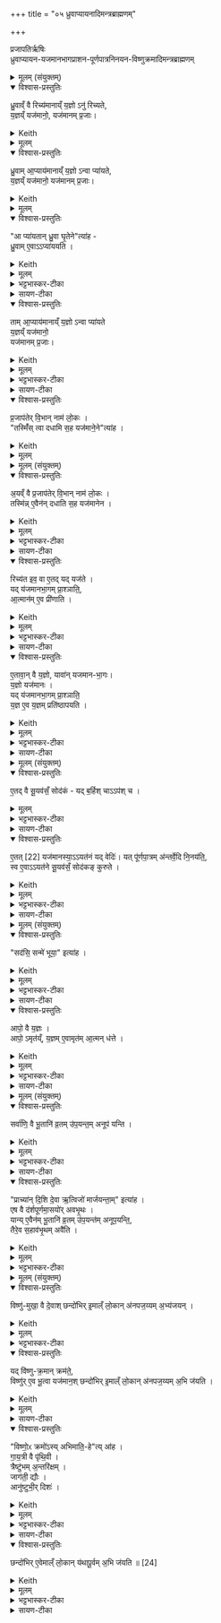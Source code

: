 +++
title = "०५ ध्रुवाप्यायनादिमन्त्रब्राह्मणम्"

+++

प्रजापतिर्ऋषिः  
ध्रुवाप्यायन-यजमानभागप्राशन-पूर्णपात्रनिनयन-विष्णुक्रमादिमन्त्रब्राह्मणम्


<details><summary>मूलम् (संयुक्तम्)</summary>

ध्रु॒वाव्ँवै रिच्य॑मानाय्ँय॒ज्ञोऽनु॑ रिच्यते य॒ज्ञय्ँयज॑मानो॒ यज॑मानम्प्र॒जा ध्रु॒वामा॒प्याय॑मानाय्ँय॒ज्ञोऽन्वा प्या॑यते य॒ज्ञय्ँयज॑मानो॒ यज॑मानम्प्र॒जा आ प्या॑यतान्ध्रु॒वा घृ॒तेनेत्या॑ह ध्रु॒वामे॒वाऽऽप्या॑ययति॒ तामा॒प्याय॑मानाय्ँय॒ज्ञोऽन्वा प्या॑यते य॒ज्ञय्ँयज॑मानो॒ यज॑मानम्प्र॒जाᳶ प्र॒जाप॑तेर्वि॒भान्नाम॑ लो॒कस्तस्मिँ॑ स्त्वा दधामि स॒ह यज॑माने॒नेति॑ [21]आ॒ह 
</details>
<details open><summary>विश्वास-प्रस्तुतिः</summary>

ध्रु॒वाव्ँ वै रिच्य॑मानाय्ँ य॒ज्ञो ऽनु॑ रिच्यते,  
य॒ज्ञय्ँ यज॑मानो॒, यज॑मानम् प्र॒जाः।  
</details>
<details><summary>Keith</summary>

Through the emptying of the Dhruva the sacrifice is emptied,  
through the sacrifice the sacrificer,  
through the sacrificer offspring. 
</details>
<details><summary>मूलम्</summary>

ध्रु॒वाव्ँ वै रिच्य॑मानाय्ँ य॒ज्ञो ऽनु॑ रिच्यते,  
य॒ज्ञय्ँ यज॑मानो॒, यज॑मानम् प्र॒जाः।
</details>
<details open><summary>विश्वास-प्रस्तुतिः</summary>

ध्रु॒वाम् आ॒प्याय॑मानाय्ँ य॒ज्ञो ऽन्वा प्या॑यते,  
य॒ज्ञय्ँ यज॑मानो॒ यज॑मानम् प्र॒जाः।
</details>
<details><summary>Keith</summary>

Through the swelling of the Dhruva, the sacrifice is made to swell,  
through the sacrifice the sacrificer,  
through the sacrificer offspring. 
</details>
<details><summary>मूलम्</summary>

ध्रु॒वाम् आ॒प्याय॑मानाय्ँ य॒ज्ञो ऽन्वा प्या॑यते,  
य॒ज्ञय्ँयज॑मानो॒ यज॑मानम्प्र॒जाः।
</details>
<details open><summary>विश्वास-प्रस्तुतिः</summary>

"आ प्या॑यतान् ध्रु॒वा घृ॒तेने"त्या॑ह -  
ध्रु॒वाम् ए॒वाऽऽप्या॑ययति ।
</details>
<details><summary>Keith</summary>

'Let the Dhruva swell with ghee', he says; verily he makes the Dhruva to swell; 
</details>
<details><summary>मूलम्</summary>

आ प्या॑यतान्ध्रु॒वा घृ॒तेनेत्या॑ह - ध्रु॒वामे॒वाऽऽप्या॑ययति ।
</details>
<details><summary>भट्टभास्कर-टीका</summary>

1आप्यायताम् इति ध्रुवाया आप्यायमानाया अनुमन्त्रणम् । 
</details>

<details><summary>सायण-टीका</summary>

चतुर्थे शेषाहुत्यनुमन्त्रणमन्त्रा व्याख्याताः। पञ्चमे त्वाप्यायनादिमन्त्रा व्याख्यायन्ते। तत्राऽऽप्यायनमन्त्रं व्याख्यातुमन्वयव्यतिरेकाभ्यां प्रस्तौति-  

ध्रुवां वा इति। ध्रुवायां रिक्तायां यज्ञस्यासंपूर्त्या यजमानस्य फलाभावात्त-दीयप्रजाया अन्नाद्यभाव इति व्यतिरेकः। एवमन्वये योज्यम्।  
</details>


<details open><summary>विश्वास-प्रस्तुतिः</summary>

ताम् आ॒प्याय॑मानाय्ँ य॒ज्ञो ऽन्वा प्या॑यते  
य॒ज्ञय्ँ यज॑मानो॒  
यज॑मानम् प्र॒जाः। 
</details>
<details><summary>Keith</summary>

through its swelling the sacrifice is made to swell, through the sacrifice the sacri ficer, throuoh the sacrificer offspring. 
</details>
<details><summary>मूलम्</summary>

तामा॒प्याय॑मानाय्ँय॒ज्ञोऽन्वा प्या॑यते य॒ज्ञय्ँयज॑मानो॒ यज॑मानम्प्र॒जा
</details>
<details><summary>भट्टभास्कर-टीका</summary>

तामाप्यायमानां स्तोतुमाह - ध्रुवां वा इत्यादि ॥ अनोर्लक्षणे कर्मप्रवचनीयत्वम् । रिचिर् रेचने, रौधादिकः, कर्मकर्तरि यक् व्यत्ययेनाद्युदात्तत्वम् । 'अचः कर्तृयकि' इति वा व्यत्ययेनानजन्तस्य भवति । श्यन्वा व्यत्ययेन । ओ प्यायी वृद्धौ । गतमन्यत् ॥
</details>

<details><summary>सायण-टीका</summary>

मन्त्रं व्याचष्टे - आ प्यायतिमिति।  
</details>

<details open><summary>विश्वास-प्रस्तुतिः</summary>

प्र॒जाप॑तेर् वि॒भान् नाम॑ लो॒कः ।  
"तस्मिँ॑स् त्वा दधामि स॒ह यज॑माने॒ने"त्या॑ह ।  
</details>
<details><summary>Keith</summary>

'Prajapati's is the world called Vibhan. In it I place thee along with the sacrificer', he says [1]; 
</details>
<details><summary>मूलम्</summary>

प्र॒जाप॑तेर्वि॒भान्नाम॑ लो॒कः ।  
तस्मिँ॑ स्त्वा दधामि स॒ह यज॑माने॒नेत्या॑ह ।  
</details>

<details><summary>मूलम् (संयुक्तम्)</summary>

अ॒यव्ँवै प्र॒जाप॑तेर्वि॒भान्नाम॑ लो॒कस्तस्मि॑न्ने॒वैन॑न्दधाति स॒ह यज॑मानेन॒ रिच्य॑त इव॒ वा ए॒तद्यद्यज॑ते॒ यद्य॑जमानभा॒गम्प्रा॒श्ञात्या॒त्मान॑मे॒व प्री॑णात्ये॒तावा॒न्वै य॒ज्ञो यावा॑न्यजमानभा॒गो य॒ज्ञो यज॑मानो॒ यद्य॑जमानभा॒गम्प्रा॒श्ञाति॑ य॒ज्ञ ए॒व य॒ज्ञम्प्रति॑ष्ठापयति 
</details>

<details open><summary>विश्वास-प्रस्तुतिः</summary>

अ॒यव्ँ वै प्र॒जाप॑तेर् वि॒भान् नाम॑ लो॒कः ।   
तस्मि॑न्न् ए॒वैन॑न् दधाति स॒ह यज॑मानेन ।  
</details>
<details><summary>Keith</summary>

the world of Prajapati, named Vibhan, is this (world); verily he places it in it along with the sacrificer. 
</details>
<details><summary>मूलम्</summary>

अ॒यव्ँवै प्र॒जाप॑तेर्वि॒भान्नाम॑ लो॒कः ।   
तस्मि॑न्ने॒वैन॑न्दधाति स॒ह यज॑मानेन ।  
</details>
<details><summary>भट्टभास्कर-टीका</summary>

2प्रजापतेर्विभानिति ॥ यजमानप्राशनमन्त्रः । अयं लोको मनुष्यलोकः सूर्यादिभिर्विविधं भातीति विभान् ।  
</details>

<details><summary>सायण-टीका</summary>

यजमानभागप्राशनमन्त्रं व्याचष्टे-  
प्रजापतेरिति। विशेषेण कर्मभूमित्वेन भातीति विभानयं भूलोकः। एनं यजमानभागम्।  
</details>

<details open><summary>विश्वास-प्रस्तुतिः</summary>

रिच्य॑त इव॒ वा ए॒तद् यद् यज॑ते ।  
यद् य॑जमानभा॒गम् प्रा॒श्ञाति॒,   
आ॒त्मान॑म् ए॒व प्री॑णाति ।  
</details>
<details><summary>Keith</summary>

In that he sacrifices he is as it were emptied; in that he eats the sacrificer's portion, he fills himself.
</details>
<details><summary>मूलम्</summary>

रिच्य॑त इव॒ वा ए॒तद्यद्यज॑ते ।  
यद्य॑जमानभा॒गम्प्रा॒श्ञाति॒   
आ॒त्मान॑मे॒व प्री॑णाति ।  
</details>
<details><summary>भट्टभास्कर-टीका</summary>

रिच्यत इवेत्यादि । नियमैः कर्शितत्वात् रिच्यत इव यजमानः । स आत्मीयभागप्राशनेनात्मानं तर्पयति ।  
</details>

<details><summary>सायण-टीका</summary>

यजमानस्य रिक्तीकरणनिवारणेन भागप्राशनं प्रशंसति-  
रिच्‍यत इति। यजत इति यत्, एतेन पुरोडाशाज्यसांनाय्यद्रव्यहोमे यजमानो रिक्त इव भवति। भागप्राशनेन तु प्रीतस्तं क्लेशं जहाति। 
</details>

<details open><summary>विश्वास-प्रस्तुतिः</summary>

ए॒तावा॒न् वै य॒ज्ञो, यावा॑न् यजमान-भा॒गः।  
य॒ज्ञो यज॑मानः ।  
यद् य॑जमानभा॒गम् प्रा॒श्ञाति॒   
य॒ज्ञ ए॒व य॒ज्ञम् प्रति॑ष्ठापयति ।  
</details>
<details><summary>Keith</summary>

The sacrifice is the size of the sacrificer's portion,  
the sacrificer is the sacrifice;  
in that he eats the sacrificer's portion,  
he places the sacrifice in the sacrifice. 
</details>
<details><summary>मूलम्</summary>

ए॒तावा॒न् वै य॒ज्ञो यावा॑न् यजमानभा॒गः।  
य॒ज्ञो यज॑मानः ।  
यद्य॑जमानभा॒गम्प्रा॒श्ञाति॒   
य॒ज्ञ ए॒व य॒ज्ञम्प्रति॑ष्ठापयति ।  
</details>
<details><summary>भट्टभास्कर-टीका</summary>

एतावानित्यादि । प्राधान्याद्यज्ञो यजमान इति तदधीनत्वात्तन्निवृत्तेः ॥
</details>

<details><summary>सायण-टीका</summary>

यज्ञप्रतिष्ठाहेतुत्वेनापि तदेव प्रशंसति-  
एतावानिति। यजमानस्य भागो यावानस्ति एतावानेवेह लोके यजमान-स्योपयुक्तो यज्ञोऽवशिष्टस्य देवैत्विग्भिश्च भक्ष्यमाणत्वात्। स्वयं च यज्ञस्वामित्वेन यज्ञात्मकः। तथा सति यजमानेन भागे प्राशिते यज्ञ एव यज्ञः प्रतिष्ठापितो भवति।  
</details>

<details><summary>मूलम् (संयुक्तम्)</summary>

ए॒तद्वै सू॒यव॑सँ॒ सोद॑क॒य्ँयद्ब॒र्हिश्चाऽऽप॑श्चै॒तत् [22]यज॑मानस्या॒ऽऽयत॑न॒य्ँयद्वेदि॒र्यत्पू॑र्णपा॒त्रम॑न्तर्वे॒दि नि॒नय॑ति॒ स्व ए॒वाऽऽयत॑ने सू॒यव॑सँ॒ सोद॑कङ्कुरुते 
</details>
<details open><summary>विश्वास-प्रस्तुतिः</summary>

ए॒तद् वै सू॒यव॑सँ॒ सोद॑कं - यद् ब॒र्हिश् चाऽऽप॑श् च ।  
</details>
<details><summary>मूलम्</summary>

ए॒तद्वै सू॒यव॑सँ॒ सोद॑कं यद्ब॒र्हिश्चाऽऽप॑श्च ।  
</details>
<details><summary>भट्टभास्कर-टीका</summary>

3एतद्वा इत्यादि ॥ पूणपात्रविधिः । सूयवसं सोदकं चानेनेतत्क्रियते, यद्बर्हिश्चापश्च संयोज्यन्ते । 
</details>

<details><summary>सायण-टीका</summary>

पूर्णपात्रस्य निनयनं विधातुं प्रस्तौति –  
एतद्वा इति। 
</details>

<details open><summary>विश्वास-प्रस्तुतिः</summary>

ए॒तत् [22] यज॑मानस्या॒ऽऽयत॑नं यद् वेदिः॑। 
यत् पू॑र्णपा॒त्रम् अ॑न्तर्वे॒दि नि॒नय॑ति॒,   
स्व ए॒वाऽऽयत॑ने सू॒यव॑सँ॒ सोद॑कङ् कुरुते ।  
</details>
<details><summary>Keith</summary>

There is good grass and good water where the strew and the waters are [2];  
the Vedi is the abode of the sacrificer;  
in that he places the full bowl within the Vedi, he establishes good grass and good water in his own abode. 
</details>
<details><summary>मूलम्</summary>

ए॒तत् [22] यज॑मानस्या॒ऽऽयत॑नय्ँ यद्वेदिः॑। 
यत्पू॑र्णपा॒त्रम॑न्तर्वे॒दि नि॒नय॑ति॒,   
स्व ए॒वाऽऽयत॑ने सू॒यव॑सँ॒ सोद॑कङ्कुरुते ।  
</details>
<details><summary>भट्टभास्कर-टीका</summary>

किञ्च - एतद्यजमानस्यायतनं गृहं यद्वेदिः तस्माद्यदिदमन्तर्वेदि प्रणीतासु पूर्णपात्रमानयति तदेतत्स्व एवायतने आत्मार्थं सूयवसं सोदकं च कुरुते ॥
</details>

<details><summary>सायण-टीका</summary>
वेदेर्हविर्धारणेन यजमानस्थानत्वम्। एतच्च स्थानं बर्हिषाऽऽ-स्तीर्णत्वात्समीचीनतृणोपेतं प्रणीतानामत्र स्थापितत्वादुदकोपेतं च।  

विधत्ते-  
यत्पूर्णपात्रमिति। सूवयसं तृणसमृद्धिं सोदमुकदसमृद्धिं च कुरुते।  
</details>

<details><summary>मूलम् (संयुक्तम्)</summary>

सद॑सि॒ सन्मे॑ भूया॒ इत्या॒हाऽऽपो॒ वै य॒ज्ञ आपो॒ऽमृत॑य्ँय॒ज्ञमे॒वामृत॑मा॒त्मन्ध॑त्ते 
</details>
<details open><summary>विश्वास-प्रस्तुतिः</summary>

"सद॑सि॒ सन्मे॑ भूया॒" इत्या॑ह ।  
</details>
<details><summary>Keith</summary>

'Thou art real, be real for me', he says;
</details>
<details><summary>मूलम्</summary>

सद॑सि॒ सन्मे॑ भूया॒ इत्या॑ह ।  
</details>
<details><summary>भट्टभास्कर-टीका</summary>

4तत्र सदसि सन्मे इति पूर्णपात्र अनीयमाने यजमानो जपति ॥
</details>

<details><summary>सायण-टीका</summary>

निनयनमन्त्रं व्याचष्टे-  
सदसिति। 
</details>

<details open><summary>विश्वास-प्रस्तुतिः</summary>

आपो॒ वै य॒ज्ञः ।   
आपो॒ ऽमृत॑य्ँ, य॒ज्ञम् ए॒वामृत॑म् आ॒त्मन् ध॑त्ते ।  
</details>
<details><summary>Keith</summary>

the sacrifice is the waters,  
ambrosia is the water;  
verily he bestows upon himself the sacrifice and the waters. 
</details>
<details><summary>मूलम्</summary>

आपो॒ वै य॒ज्ञः ।   
आपो॒ऽमृत॑य्ँय॒ज्ञमे॒वामृत॑मा॒त्मन्ध॑त्ते ।  
</details>
<details><summary>भट्टभास्कर-टीका</summary>

आपो वा इत्यादि । गतम् । यज्ञममृतं चात्मनि स्थापयति अनेन मन्त्रेण । सदादिपदैर्यज्ञामृते अभिधीयेते इति भावः ॥
</details>

<details><summary>सायण-टीका</summary>

अपां यज्ञसाधनत्वाद्यज्ञत्वं, जीवनहेतुत्वाच्चामृतत्वं, तस्मादपोऽ-भिलक्ष्य सन्मे भूया इत्युक्ते सति यज्ञरूपममृतं स्वस्मिन्धारयति।
</details>

<details><summary>मूलम् (संयुक्तम्)</summary>

सर्वा॑णि॒ वै भू॒तानि॑ व्र॒तमु॑प॒यन्त॒मनूप॑ यन्ति॒ प्राच्या॑न्दि॒शि दे॒वा ऋ॒त्विजो॑ मार्जयन्ता॒मित्या॑है॒ष वै द॑र्शपूर्णमा॒सयो॑रवभृ॒थः [23]यान्ये॒वैन॑म्भू॒तानि॑ व्र॒तमु॑प॒यन्त॑मनूप॒यन्ति॒ तैरे॒व स॒हाव॑भृ॒थमवै॑ति 
</details>
<details open><summary>विश्वास-प्रस्तुतिः</summary>

सर्वा॑णि॒ वै भू॒तानि॑ व्र॒तम् उ॑प॒यन्त॒म् अनूप॑ यन्ति ।  
</details>
<details><summary>Keith</summary>

All creatures attend him who is performing the vow. 
</details>
<details><summary>मूलम्</summary>

सर्वा॑णि॒ वै भू॒तानि॑ व्र॒तमु॑प॒यन्त॒मनूप॑ यन्ति ।  
</details>
<details><summary>भट्टभास्कर-टीका</summary>

5सर्वाणीत्यादि ॥ व्रतोपायनकाल एवैनमनु सर्वाणि भूतानि देवादीनि उपयन्ति उपगच्छन्ति । इदानीं तैस्सर्वैस्सहावभृथमवैति ।  
</details>

<details><summary>सायण-टीका</summary>

व्युत्सेचनमन्त्रं व्याचष्टे-  
सर्वाणीति। यो यजमानो यज्ञव्रतमुपैति तमनु देवपित्रादीनि सर्वाणि भूतानि व्रतं प्रारभन्ते। अतो देवपित्रादिमार्जनप्रतिपादकेनानेन मन्त्रेण तैः सर्वैर्भूतैः सहैवावभृथं प्राप्नोति।  
</details>

<details open><summary>विश्वास-प्रस्तुतिः</summary>

"प्राच्या॑न् दि॒शि दे॒वा ऋ॒त्विजो॑ मार्जयन्ता॒म्" इत्या॑ह ।  
एष वै द॑र्शपूर्णमा॒सयो॑र् अवभृ॒थः ।   
यान्य् ए॒वैन॑म् भू॒तानि॑ व्र॒तम् उ॑प॒यन्त॑म् अनूप॒यन्ति॒,   
तैरे॒व स॒हाव॑भृ॒थम् अवै॑ति ।  
</details>
<details><summary>Keith</summary>

'In the eastern quarter may the gods, the priests, make (me) bright', he says;  
this is the concluding bath of the new and full moon sacrifices [3].  
He goes to the bath along with the creatures which attend him as he performs the vow. 
</details>
<details><summary>मूलम्</summary>

प्राच्या॑न्दि॒शि दे॒वा ऋ॒त्विजो॑ मार्जयन्ता॒मित्या॑ह ।  
एष वै द॑र्शपूर्णमा॒सयो॑रवभृ॒थः ।   
यान्ये॒वैन॑म्भू॒तानि॑ व्र॒तमु॑प॒यन्त॑मनूप॒यन्ति॒
तैरे॒व स॒हाव॑भृ॒थमवै॑ति ।  
</details>
<details><summary>भट्टभास्कर-टीका</summary>

कः पुनरयमवभृथ इत्याह – प्राच्यामित्यादि । अनेन मन्त्रेण यद्दिशां व्युत्सेचनम् ॥
</details>
<details><summary>मूलम् (संयुक्तम्)</summary>

विष्णु॑मुखा॒ वै दे॒वाश्छन्दो॑भिरि॒माल्ँ लो॒कान॑नपज॒य्यम॒भ्य॑जय॒न् यद्वि॑ष्णुक्र॒मान्क्रम॑ते॒ विष्णु॑रे॒व भू॒त्वा यज॑मान॒श्छन्दो॑भिरि॒माल्ँ लो॒कान॑नपज॒य्यम॒भि ज॑यति॒ विष्णो॒ᳵ क्रमो॑ऽस्यभिमाति॒हेत्या॑ह गाय॒त्री वै पृ॑थि॒वी त्रैष्टु॑भम॒न्तरि॑क्ष॒ञ्जाग॑ती॒ द्यौरानु॑ष्टुभी॒र्दिश॒श्छन्दो॑भिरे॒वेमाल्ँ लो॒कान् य॑थापू॒र्वम॒भि ज॑यति ॥ [24]
</details>
<details open><summary>विश्वास-प्रस्तुतिः</summary>

विष्णु॑-मुखा॒ वै दे॒वाश् छन्दो॑भिर् इ॒माल्ँ लो॒कान् अ॑नपज॒य्यम् अ॒भ्य॑जयन् ।  
</details>
<details><summary>Keith</summary>

Headed by Visnu the gods won these worlds by the metres so as to be irrecoverable;
</details>
<details><summary>मूलम्</summary>

विष्णु॑मुखा॒ वै दे॒वाश्छन्दो॑भिरि॒माल्ँ लो॒कान॑नपज॒य्यम॒भ्य॑जयन् ।  
</details>
<details><summary>भट्टभास्कर-टीका</summary>

6विष्णुमुखा इत्यादि ॥ विष्णुक्रमाणां क्रमणविधिः । ते च 'विष्णोः क्रमोसि' इत्यादयः । विष्णुमुखाः विष्णुप्रधानाः । अनपजय्यमन्यैरपजेतुमशक्यम् । क्रियाविशेषणम्, 'अचो यत्' 'क्षय्यजय्यौ शक्यार्थे' इति अयादेशः, 'ययतोश्चातदर्थे' इत्युत्तरपदान्तोदात्तत्वम् ।  

<details><summary>सायण-टीका</summary>

विष्णुक्रमान्विधत्ते-  
विष्णुमुखा इति। देवाः पूर्वं स्वेषु विष्णुमेव मुख्यं कृत्वा छन्दोभिमानिदेवैः सहिता अन्यैर्जेतुं यथा न शक्यते तथा लोकानजयन्। 
</details>

</details>
<details open><summary>विश्वास-प्रस्तुतिः</summary>

यद् वि॑ष्णु-क्र॒मान् क्रम॑ते॒,  
विष्णु॑र् ए॒व भू॒त्वा यज॑मान॒श्
छन्दो॑भिर् इ॒माल्ँ लो॒कान् अ॑नपज॒य्यम् अ॒भि ज॑यति ।
</details>
<details><summary>Keith</summary>

in that he takes the steps of Visnu the sacrificer becoming Visnu wins these worlds by the metres so as to be irrecoverable. 
</details>
<details><summary>मूलम्</summary>

यद्वि॑ष्णुक्र॒मान्क्रम॑ते॒ विष्णु॑रे॒व भू॒त्वा यज॑मान॒श्
छन्दो॑भिरि॒माल्ँ लो॒कान॑नपज॒य्यम॒भि ज॑यति ।  

</details>

<details><summary>सायण-टीका</summary>

अतो यजमानो विष्णुक्रमान्क्रमत इति यत्स विष्णुरेव भूत्वेमाँल्लोकानभिजयति।  
</details>

<details open><summary>विश्वास-प्रस्तुतिः</summary>

"विष्णो॒ᳵ क्रमो॑ऽस्य् अभिमाति॒-हे"त्य् आ॑ह ।  
गा॒य॒त्री वै पृ॑थि॒वी ।  
त्रैष्टु॑भम् अ॒न्तरि॑क्षम्  ।  
जाग॑ती॒ द्यौः ।  
आनु॑ष्टुभी॒र् दिशः॑ ।  
</details>
<details><summary>Keith</summary>

'Thou art the step of Visnu, smiting imprecations', he says; the earth is the Gayatri, the atmosphere is connected with the Tristubh, the sky is the Jagati, the quarters are connected with the Anustubh; 
</details>
<details><summary>मूलम्</summary>

विष्णो॒ᳵ क्रमो॑ऽस्यभिमाति॒हेत्या॑ह ।  
गा॒य॒त्री वै पृ॑थि॒वी ।  
त्रैष्टु॑भम॒न्तरि॑क्षम्  ।  
जाग॑ती॒ द्यौः ।  
आनु॑ष्टुभी॒र्दिशः॑ ।  
</details>
<details><summary>भट्टभास्कर-टीका</summary>

विष्णोः क्रमोसीति । चतुर्णां क्रमाणां ग्रहणम् । त्रिष्टुब्जगत्यनुष्टुप्शब्देभ्य उत्सादित्वादञ् । आनुष्टुभीः अनुष्टुब्भ्यः । 'वा छन्दसि' इति पूर्वसवर्णदीर्घत्वम् ।  
</details>

<details><summary>सायण-टीका</summary>

तत्रत्यान्मन्त्रान्व्याचष्टे-  
विष्णोः क्रम इति। 
</details>

<details open><summary>विश्वास-प्रस्तुतिः</summary>

छन्दो॑भिर् ए॒वेमाल्ँ लो॒कान् य॑थापू॒र्वम् अ॒भि ज॑यति ॥ [24]
</details>
<details><summary>Keith</summary>

verily by the metres he wins these worlds in order.
</details>
<details><summary>मूलम्</summary>

छन्दो॑भिरे॒वेमाल्ँ लो॒कान् य॑थापू॒र्वम॒भि ज॑यति ॥ [24] 
</details>
<details><summary>भट्टभास्कर-टीका</summary>

छन्दोभिरेवेत्यादि । गायत्र्यादयः पृथिव्यादीनां कारणानि ; कारणेन च कार्यजयस्सुकर इति भावः ।  

यथापूर्वमिति । अनपजय्यमित्यर्थः । अनुक्रमेण वा ॥

इति सप्तमे पञ्चमोनुवाकः ॥  
</details>

<details><summary>सायण-टीका</summary>

गायत्रादिच्छन्दोदेवानां पृथिव्यादिलोकस्वामित्वेन तैः सह लोकानां जेतुं शक्यतया मन्त्रेषु गायत्रेण छन्दसेत्यादि पठितमित्यभिप्रायः॥

इति श्रीमत्सायणाचार्यविरचिते माधवीये वेदार्थप्रकाशे कृष्णयजुर्वेदीय-तैत्तिरीयसंहिताभाष्ये प्रथमकाण्डे सप्तमप्रपाठके  
पञ्चमोऽनुवाकः॥५॥
</details>
